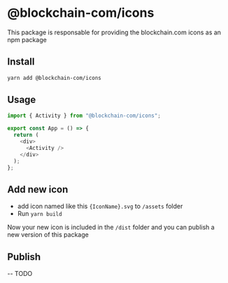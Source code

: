 # @blockchain-com/icons

This package is responsable for providing the blockchain.com icons as an npm package

## Install

```sh
yarn add @blockchain-com/icons
```

## Usage

```ts
import { Activity } from "@blockchain-com/icons";

export const App = () => {
  return (
    <div>
      <Activity />
    </div>
  );
};
```

## Add new icon

- add icon named like this `{IconName}.svg` to `/assets` folder
- Run `yarn build`

Now your new icon is included in the `/dist` folder and you can publish a new version of this package

## Publish

-- TODO
